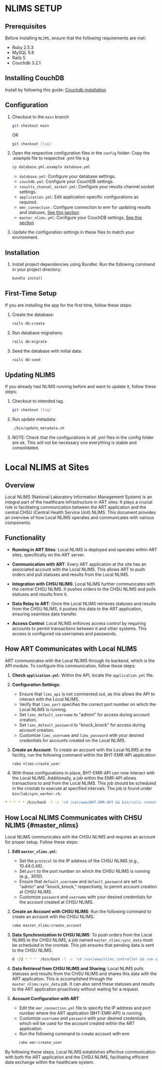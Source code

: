 # NLIMS SETUP

## Prerequisites

Before installing `NLIMS`, ensure that the following requirements are met:

- Ruby 2.5.3
- MySQL 5.6
- Rails 5
- Couchdb 3.2.1

## Installing CouchDB
Install by following this guide: [Couchdb installation](https://github.com/HISMalawi/couchdb_installation/tree/main)

## Configuration

1. Checkout to the ```main``` branch
   ```bash
   git checkout main
   ```
      OR 
   ```bash
   git checkout [tag]
   ```
2. Open the respective configuration files in the `config` folder: Copy the .example file to respective .yml file e.g  
   ```bash
   cp database.yml.example database.yml
   ```

   - `database.yml`: Configure your database settings.
   - `couchdb.yml`: Configure your CouchDB settings.
   - `results_channel_socket.yml`: Configure your results channel socket settings.
   - `application.yml`: Edit application-specific configurations as required.
   - `emr_connection` : Configure connection to emr for updating results and statuses, [See this section](#master_nlims)
   - `master_nlims.yml`: Configure your CouchDB settings, [See this section](#master_nlims)

3. Update the configuration settings in these files to match your environment.

## Installation

1. Install project dependencies using Bundler. Run the following command in your project directory:

   ```bash
   bundle install
   ```
## First-Time Setup

If you are installing the app for the first time, follow these steps:

1. Create the database:

   ```bash
   rails db:create
   ```
2. Run database migrations:

   ```bash
   rails db:migrate
   ```
3. Seed the database with initial data:

   ```bash
   rails db:seed
   ```
## Updating NLIMS

If you already had NLIMS running before and want to update it, follow these steps:

1. Checkout to intended tag.
   ```bash
   git checkout [tag]
   ```
2. Run update metadata:

   ```bash
   ./bin/update_metadata.sh
   ```
3. NOTE: Check that the configurations in all .yml files in the config folder are ok. This will not be necessary one everything is stable and consolidated.
# Local NLIMS at Sites 

## Overview

Local NLIMS (National Laboratory Information Management System) is an integral part of the healthcare infrastructure in ART sites. It plays a crucial role in facilitating communication between the ART application and the central CHSU (Central Health Service Unit) NLIMS. This document provides an overview of how Local NLIMS operates and communicates with various components.

## Functionality

- **Running in ART Sites**: Local NLIMS is deployed and operates within ART sites, specifically on the ART server.

- **Communication with ART**: Every ART application at the site has an associated account with the Local NLIMS. This allows ART to push orders and pull statuses and results from the Local NLIMS.

- **Integration with CHSU NLIMS**: Local NLIMS further communicates with the central CHSU NLIMS. It pushes orders to the CHSU NLIMS and pulls statuses and results from it.

- **Data Relay to ART**: Once the Local NLIMS retrieves statuses and results from the CHSU NLIMS, it pushes this data to the ART application, ensuring seamless data transfer.

- **Access Control**: Local NLIMS enforces access control by requiring accounts to permit transactions between it and other systems. This access is configured via usernames and passwords.

## How ART Communicates with Local NLIMS 

ART communicates with the Local NLIMS through its backend, which is the API module. To configure this communication, follow these steps:

1. **Check `application.yml`**: Within the API, locate the `application.yml` file.

2. **Configuration Settings**:
   - Ensure that `lims_api` is not commented out, as this allows the API to interact with the Local NLIMS.
   - Verify that `lims_port` specifies the correct port number on which the Local NLIMS is running.
   - Set `lims_default_username` to "admini" for access during account creation.
   - Set `lims_default_password` to "knock_knock" for access during account creation.
   - Customize `lims_username` and `lims_password` with your desired credentials for accounts created on the Local NLIMS.

3. **Create an Account**: To create an account with the Local NLIMS at the facility, run the following command within the BHT-EMR-API application:
   ```bash
   rake nlims:create_user
   ```

4. With these configurations in place, BHT-EMR-API can now interact with the Local NLIMS. Additionally, a job within the EMR-API allows transactions to and from the Local NLIMS. This job should be scheduled in the crontab to execute at specified intervals. The job is found under `bin/lab/sync_worker.rb`.  
```bash
* * * * * /bin/bash -l -c 'cd /var/www/BHT-EMR-API && bin/rails runner -e development '\''bin/lab/sync_worker.rb'\'''
```

## How Local NLIMS Communicates with CHSU NLIMS {#master_nlims}

Local NLIMS communicates with the CHSU NLIMS and requires an account for proper setup. Follow these steps:

1. **Edit `master_nlims.yml`**:
   - Set the `protocol` to the IP address of the CHSU NLIMS (e.g., 10.44.0.46).
   - Set `port` to the port number on which the CHSU NLIMS is running (e.g., 3010).
   - Ensure that `default_username` and `default_password` are set to "admin" and "knock_knock," respectively, to permit account creation at CHSU NLIMS.
   - Customize `password` and `username` with your desired credentials for the account created at CHSU NLIMS.

2. **Create an Account with CHSU NLIMS**:
   Run the following command to create an account with the CHSU NLIMS:
   ```bash
   rake master_nlims:create_account
   ```

3. **Data Synchronization to CHSU NLIMS**:
   To push orders from the Local NLIMS to the CHSU NLIMS, a job named `master_nlims:sync_data` must be scheduled in the crontab. This job ensures that pending data is sent to the CHSU NLIMS.
   ```bash
   0 */2 * * *  /bin/bash -l -c 'cd /var/www/nlims_controller && rvm use 2.5.3 && RAILS_ENV=development bundle exec rake master_nlims:sync_data --silent >> log/pull_from_master_nlims.log 2>&1'
   ```

4. **Data Retrieval from CHSU NLIMS and Sharing**:
   Local NLIMS pulls statuses and results from the CHSU NLIMS and shares this data with the ART application. This is accomplished through the `master_nlims:sync_data` job. It can also send these statuses and results to the ART application proactively without waiting for a request.

5. **Account Configuration with ART**
   - Edit the `emr_connection.yml` file to specify the IP address and port number where the ART application (BHT-EMR-API) is running.
   - Customize `username` and `password` with your desired credentials, which will be used for the account created within the ART application.
   - Run the following command to create account with emr
   ```bash
      rake emr:create_user
   ```
By following these steps, Local NLIMS establishes effective communication with both the ART application and the CHSU NLIMS, facilitating efficient data exchange within the healthcare system.